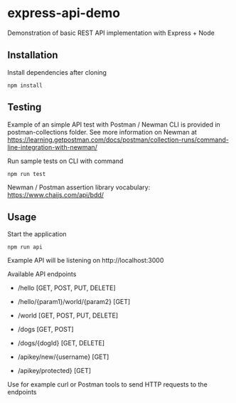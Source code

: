 # express-api-demo
Demonstration of basic REST API implementation with Express + Node

## Installation
Install dependencies after cloning
```
npm install
```

## Testing
Example of an simple API test with Postman / Newman CLI is provided in postman-collections folder.
See more information on Newman at https://learning.getpostman.com/docs/postman/collection-runs/command-line-integration-with-newman/

Run sample tests on CLI with command
```
npm run test
```

Newman / Postman assertion library vocabulary:
https://www.chaijs.com/api/bdd/



## Usage

Start the application
```
npm run api
```


Example API will be listening on http://localhost:3000

Available API endpoints
*  /hello [GET, POST, PUT, DELETE]
*  /hello/{param1}/world/{param2} [GET]
*  /world [GET, POST, PUT, DELETE]

*  /dogs [GET, POST]
*  /dogs/{dogId} [GET, DELETE]


*  /apikey/new/{username} [GET]
*  /apikey/protected} [GET]


 Use for example curl or Postman tools to send HTTP requests to the endpoints
